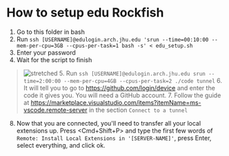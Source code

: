 # How to setup edu Rockfish

1. Go to this folder in bash
2. Run `ssh [USERNAME]@edulogin.arch.jhu.edu 'srun --time=00:10:00 --mem-per-cpu=3GB --cpus-per-task=1 bash -s' < edu_setup.sh`
3. Enter your password
4. Wait for the script to finish

> ![stretched](https://github.com/gofflab/quant_mol_neuro_2023/assets/34997334/95c7c9a4-f7ac-40e5-ab57-95a43809fec1)
> 5. Run `ssh [USERNAME]@edulogin.arch.jhu.edu srun --time=2:00:00 --mem-per-cpu=4GB --cpus-per-task=2 ./code tunnel`
> 6. It will tell you to go to <https://github.com/login/device> and enter the code it gives you. You will need a GitHub account.
> 7. Follow the guide at <https://marketplace.visualstudio.com/items?itemName=ms-vscode.remote-server> in the section `Connect to a tunnel`

8. Now that you are connected, you'll need to transfer all your local extensions up. Press <Cmd+Shift+P> and type the first few words of `Remote: Install Local Extensions in '[SERVER-NAME]'`, press Enter, select everything, and click ok.
